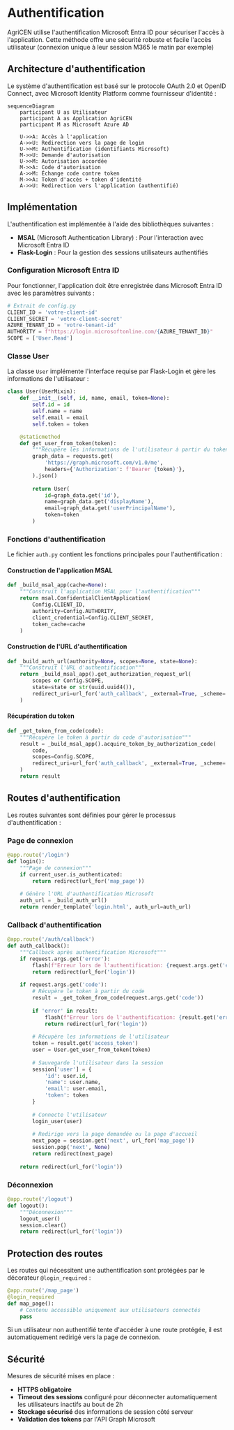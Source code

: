 # Authentification

AgriCEN utilise l'authentification Microsoft Entra ID pour sécuriser l'accès à l'application. Cette méthode offre une sécurité robuste et facile l'accès utilisateur (connexion unique à leur session M365 le matin par exemple)

## Architecture d'authentification

Le système d'authentification est basé sur le protocole OAuth 2.0 et OpenID Connect, avec Microsoft Identity Platform comme fournisseur d'identité :

```mermaid
sequenceDiagram
    participant U as Utilisateur
    participant A as Application AgriCEN
    participant M as Microsoft Azure AD
    
    U->>A: Accès à l'application
    A->>U: Redirection vers la page de login
    U->>M: Authentification (identifiants Microsoft)
    M->>U: Demande d'autorisation
    U->>M: Autorisation accordée
    M->>A: Code d'autorisation
    A->>M: Échange code contre token
    M->>A: Token d'accès + token d'identité
    A->>U: Redirection vers l'application (authentifié)
```

## Implémentation

L'authentification est implémentée à l'aide des bibliothèques suivantes :

- **MSAL** (Microsoft Authentication Library) : Pour l'interaction avec Microsoft Entra ID
- **Flask-Login** : Pour la gestion des sessions utilisateurs authentifiés

### Configuration Microsoft Entra ID

Pour fonctionner, l'application doit être enregistrée dans Microsoft Entra ID avec les paramètres suivants :

```python
# Extrait de config.py
CLIENT_ID = 'votre-client-id'
CLIENT_SECRET = 'votre-client-secret'
AZURE_TENANT_ID = 'votre-tenant-id'
AUTHORITY = f"https://login.microsoftonline.com/{AZURE_TENANT_ID}"
SCOPE = ['User.Read']
```

### Classe User

La classe `User` implémente l'interface requise par Flask-Login et gère les informations de l'utilisateur :

```python
class User(UserMixin):
    def __init__(self, id, name, email, token=None):
        self.id = id
        self.name = name
        self.email = email
        self.token = token

    @staticmethod
    def get_user_from_token(token):
        """Récupère les informations de l'utilisateur à partir du token"""
        graph_data = requests.get(
            'https://graph.microsoft.com/v1.0/me',
            headers={'Authorization': f'Bearer {token}'},
        ).json()
        
        return User(
            id=graph_data.get('id'),
            name=graph_data.get('displayName'),
            email=graph_data.get('userPrincipalName'),
            token=token
        )
```

### Fonctions d'authentification

Le fichier `auth.py` contient les fonctions principales pour l'authentification :

#### Construction de l'application MSAL

```python
def _build_msal_app(cache=None):
    """Construit l'application MSAL pour l'authentification"""
    return msal.ConfidentialClientApplication(
        Config.CLIENT_ID,
        authority=Config.AUTHORITY,
        client_credential=Config.CLIENT_SECRET,
        token_cache=cache
    )
```

#### Construction de l'URL d'authentification

```python
def _build_auth_url(authority=None, scopes=None, state=None):
    """Construit l'URL d'authentification"""
    return _build_msal_app().get_authorization_request_url(
        scopes or Config.SCOPE,
        state=state or str(uuid.uuid4()),
        redirect_uri=url_for('auth_callback', _external=True, _scheme='https')
    )
```

#### Récupération du token

```python
def _get_token_from_code(code):
    """Récupère le token à partir du code d'autorisation"""
    result = _build_msal_app().acquire_token_by_authorization_code(
        code,
        scopes=Config.SCOPE,
        redirect_uri=url_for('auth_callback', _external=True, _scheme='https')
    )
    return result
```

## Routes d'authentification

Les routes suivantes sont définies pour gérer le processus d'authentification :

### Page de connexion

```python
@app.route('/login')
def login():
    """Page de connexion"""
    if current_user.is_authenticated:
        return redirect(url_for('map_page'))
    
    # Génère l'URL d'authentification Microsoft
    auth_url = _build_auth_url()
    return render_template('login.html', auth_url=auth_url)
```

### Callback d'authentification

```python
@app.route('/auth/callback')
def auth_callback():
    """Callback après authentification Microsoft"""
    if request.args.get('error'):
        flash(f"Erreur lors de l'authentification: {request.args.get('error_description')}", 'danger')
        return redirect(url_for('login'))
    
    if request.args.get('code'):
        # Récupère le token à partir du code
        result = _get_token_from_code(request.args.get('code'))
        
        if 'error' in result:
            flash(f"Erreur lors de l'authentification: {result.get('error_description')}", 'danger')
            return redirect(url_for('login'))
        
        # Récupère les informations de l'utilisateur
        token = result.get('access_token')
        user = User.get_user_from_token(token)
        
        # Sauvegarde l'utilisateur dans la session
        session['user'] = {
            'id': user.id,
            'name': user.name,
            'email': user.email,
            'token': token
        }
        
        # Connecte l'utilisateur
        login_user(user)
        
        # Redirige vers la page demandée ou la page d'accueil
        next_page = session.get('next', url_for('map_page'))
        session.pop('next', None)
        return redirect(next_page)
    
    return redirect(url_for('login'))
```

### Déconnexion

```python
@app.route('/logout')
def logout():
    """Déconnexion"""
    logout_user()
    session.clear()
    return redirect(url_for('login'))
```

## Protection des routes

Les routes qui nécessitent une authentification sont protégées par le décorateur `@login_required` :

```python
@app.route('/map_page')
@login_required
def map_page():
    # Contenu accessible uniquement aux utilisateurs connectés
    pass
```

Si un utilisateur non authentifié tente d'accéder à une route protégée, il est automatiquement redirigé vers la page de connexion.


## Sécurité

Mesures de sécurité mises en place :

- **HTTPS obligatoire** 
- **Timeout des sessions** configuré pour déconnecter automatiquement les utilisateurs inactifs au bout de 2h
- **Stockage sécurisé** des informations de session côté serveur
- **Validation des tokens** par l'API Graph Microsoft

